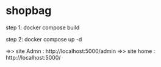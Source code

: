 # shopbag


step 1: docker compose build

step 2: docker compose up -d

=>> site Admn : http://localhost:5000/admin
=>> site home : http://localhost:5000/
